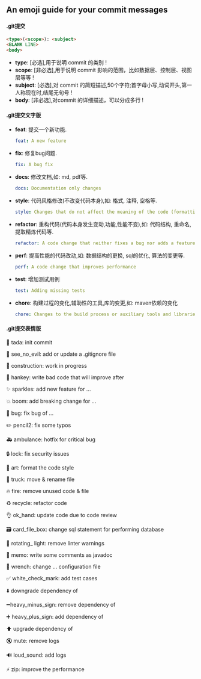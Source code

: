 ## An emoji guide for your commit messages

#### .git提交

```html
<type>(<scope>): <subject>
<BLANK LINE>
<body>
```

- **type**: [必选],用于说明 commit 的类别 !
- **scope**: [非必选],用于说明 commit 影响的范围，比如数据层、控制层、视图层等等 !
- **subject**: [必选],对 commit 的简短描述,50个字符;首字母小写,动词开头,第一人称现在时,结尾无句号 !
- **body**:  [非必选],对commit 的详细描述，可以分成多行 !



#### .git提交文字版

- **feat**: 提交一个新功能.

  ```yaml
  feat: A new feature
  ```

- **fix**: 修复bug问题.

  ```yaml
  fix: A bug fix
  ```

- **docs**: 修改文档,如: md, pdf等.

  ```yaml
  docs: Documentation only changes
  ```

- **style**: 代码风格修改(不改变代码本身),如: 格式, 注释,  空格等. 

  ```yaml
  style: Changes that do not affect the meaning of the code (formatting, etc)
  ```

- **refactor**: 重构代码(代码本身发生变动,功能,性能不变),如: 代码结构, 重命名, 提取精炼代码等. 

  ```yaml
  refactor: A code change that neither fixes a bug nor adds a feature
  ```

- **perf**: 提高性能的代码改动,如: 数据结构的更换, sql的优化, 算法的变更等.

  ```yaml
  perf: A code change that improves performance
  ```

- **test**: 增加测试用例

  ```yaml
  test: Adding missing tests
  ```

- **chore**: 构建过程的变化,辅助性的工具,库的变更,如: maven依赖的变化

  ```yaml
  chore: Changes to the build process or auxiliary tools and libraries
  ```



#### .git提交表情版

:tada: tada: init commit

:see_no_evil: see_no_evil: add or update a .gitignore file

:construction: construction: work in progress

:hankey: hankey: write bad code that will improve after

:sparkles: sparkles: add new feature for ...

:boom: boom: add breaking change for ...

:bug: bug: fix bug of ...

:pencil2: pencil2: fix some typos

:ambulance: ambulance: hotfix for critical bug

:lock: lock: fix security issues

:art: art: format the code style

:truck: truck: move & rename file

:fire: fire: remove unused code & file

♻️ recycle: refactor code

:ok_hand: ok_hand: update code due to code review

:card_file_box: card_file_box: change sql statement for performing database 

:rotating_light: rotating_ light: remove linter warnings

:memo: memo: write some comments as javadoc

:wrench: wrench: change ... configuration file

:white_check_mark: white_check_mark: add test cases 

:arrow_down: downgrade dependency of

:heavy_minus_sign:heavy_minus_sign: remove dependency of

:heavy_plus_sign: heavy_plus_sign: add dependency of 

:arrow_up: upgrade dependency of

:mute: mute: remove logs

:loud_sound: loud_sound: add logs

:zap: zip: improve the performance